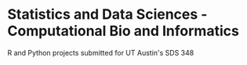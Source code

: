 # Statistics and Data Sciences - Computational Bio and Informatics
R and Python projects submitted for UT Austin's SDS 348
